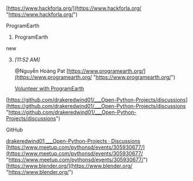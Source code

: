 

# #
[https://www.hackforla.org/](https://www.hackforla.org/ "https://www.hackforla.org/") 


ProgramEarth 


1. ProgramEarth
    

new

3. _[_11:52 AM_]_
    
    @Nguyễn Hoàng Pat [https://www.programearth.org/](https://www.programearth.org/ "https://www.programearth.org/")
    
    [Volunteer with ProgramEarth](https://www.programearth.org/)

[https://github.com/drakeredwind01/___Open-Python-Projects/discussions](https://github.com/drakeredwind01/___Open-Python-Projects/discussions "https://github.com/drakeredwind01/___Open-Python-Projects/discussions")

GitHub

[drakeredwind01 ___Open-Python-Projects · Discussions](https://github.com/drakeredwind01/___Open-Python-Projects/discussions) 
[https://www.meetup.com/pythonsd/events/305930677/](https://www.meetup.com/pythonsd/events/305930677/ "https://www.meetup.com/pythonsd/events/305930677/")
[https://www.blender.org/](https://www.blender.org/ "https://www.blender.org/") 
